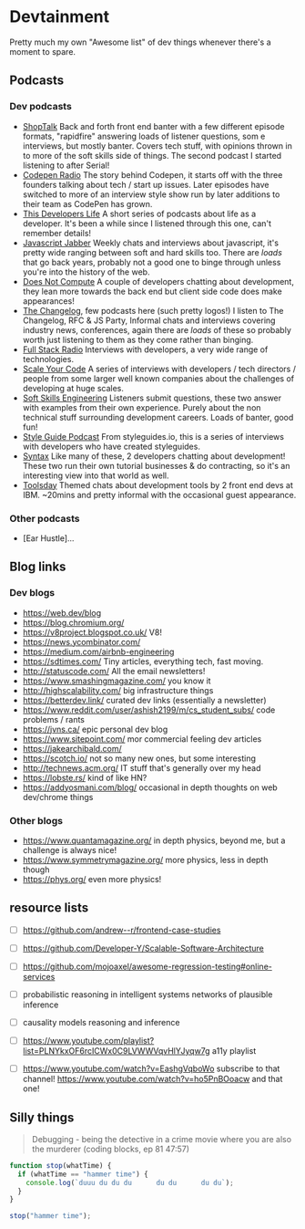 # Devtainment

Pretty much my own "Awesome list" of dev things whenever there's a moment to spare.

## Podcasts

### Dev podcasts

- [ShopTalk](http://ijmccallum.github.io/) Back and forth front end banter with a few different episode formats, "rapidfire" answering loads of listener questions, som e interviews, but mostly banter. Covers tech stuff, with opinions thrown in to more of the soft skills side of things. The second podcast I started listening to after Serial!
- [Codepen Radio](https://blog.codepen.io/radio/) The story behind Codepen, it starts off with the three founders talking about tech / start up issues. Later episodes have switched to more of an interview style show run by later additions to their team as CodePen has grown.
- [This Developers Life](http://thisdeveloperslife.com/) A short series of podcasts about life as a developer. It's been a while since I listened through this one, can't remember details!
- [Javascript Jabber](https://devchat.tv/js-jabber/) Weekly chats and interviews about javascript, it's pretty wide ranging between soft and hard skills too. There are _loads_ that go back years, probably not a good one to binge through unless you're into the history of the web.
- [Does Not Compute](https://spec.fm/podcasts/does-not-compute) A couple of developers chatting about development, they lean more towards the back end but client side code does make appearances!
- [The Changelog](https://changelog.com/podcasts), few podcasts here (such pretty logos!) I listen to The Changelog, RFC & JS Party, Informal chats and interviews covering industry news, conferences, again there are _loads_ of these so probably worth just listening to them as they come rather than binging.
- [Full Stack Radio](http://www.fullstackradio.com/) Interviews with developers, a very wide range of technologies.
- [Scale Your Code](https://scaleyourcode.com/) A series of interviews with developers / tech directors / people from some larger well known companies about the challenges of developing at huge scales.
- [Soft Skills Engineering](https://softskills.audio/) Listeners submit questions, these two answer with examples from their own experience. Purely about the non technical stuff surrounding development careers. Loads of banter, good fun!
- [Style Guide Podcast](http://styleguides.io/podcast/) From styleguides.io, this is a series of interviews with developers who have created styleguides.
- [Syntax](https://syntax.fm/) Like many of these, 2 developers chatting about development! These two run their own tutorial businesses & do contracting, so it's an interesting view into that world as well.
- [Toolsday](https://spec.fm/podcasts/toolsday) Themed chats about development tools by 2 front end devs at IBM. ~20mins and pretty informal with the occasional guest appearance.

### Other podcasts

- [Ear Hustle]...

## Blog links

### Dev blogs

* https://web.dev/blog
* https://blog.chromium.org/
* https://v8project.blogspot.co.uk/ V8!
* https://news.ycombinator.com/
* https://medium.com/airbnb-engineering
* https://sdtimes.com/ Tiny articles, everything tech, fast moving.
* http://statuscode.com/ All the email newsletters!
* https://www.smashingmagazine.com/ you know it
* http://highscalability.com/ big infrastructure things
* https://betterdev.link/ curated dev links (essentially a newsletter)
* https://www.reddit.com/user/ashish2199/m/cs_student_subs/ code problems / rants
* https://jvns.ca/ epic personal dev blog
* https://www.sitepoint.com/ mor commercial feeling dev articles
* https://jakearchibald.com/
* https://scotch.io/ not so many new ones, but some interesting
* http://technews.acm.org/ IT stuff that's generally over my head
* https://lobste.rs/ kind of like HN?
* https://addyosmani.com/blog/ occasional in depth thoughts on web dev/chrome things

### Other blogs

* https://www.quantamagazine.org/ in depth physics, beyond me, but a challenge is always nice!
* https://www.symmetrymagazine.org/ more physics, less in depth though
* https://phys.org/ even more physics!

## resource lists

* [ ] https://github.com/andrew--r/frontend-case-studies
* [ ] https://github.com/Developer-Y/Scalable-Software-Architecture
* [ ] https://github.com/mojoaxel/awesome-regression-testing#online-services

* [ ] probabilistic reasoning in intelligent systems networks of plausible inference
* [ ] causality models reasoning and inference
* [ ] https://www.youtube.com/playlist?list=PLNYkxOF6rcICWx0C9LVWWVqvHlYJyqw7g a11y playlist
* [ ] https://www.youtube.com/watch?v=EashgVqboWo subscribe to that channel! https://www.youtube.com/watch?v=ho5PnBOoacw and that one!

## Silly things

> Debugging - being the detective in a crime movie where you are also the murderer (coding blocks, ep 81 47:57)

```js
function stop(whatTime) {
  if (whatTime == "hammer time") {
    console.log(`duuu du du du      du du      du du`);
  }
}

stop("hammer time");
```